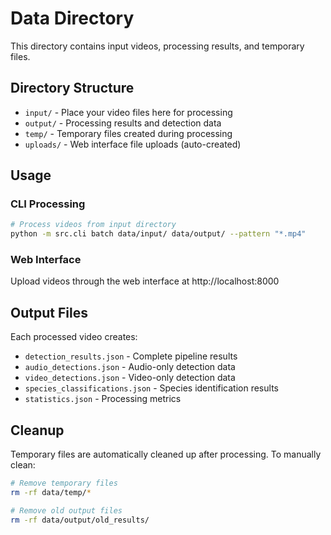 # Data Directory

This directory contains input videos, processing results, and temporary files.

## Directory Structure

- `input/` - Place your video files here for processing
- `output/` - Processing results and detection data
- `temp/` - Temporary files created during processing
- `uploads/` - Web interface file uploads (auto-created)

## Usage

### CLI Processing
```bash
# Process videos from input directory
python -m src.cli batch data/input/ data/output/ --pattern "*.mp4"
```

### Web Interface
Upload videos through the web interface at http://localhost:8000

## Output Files

Each processed video creates:
- `detection_results.json` - Complete pipeline results
- `audio_detections.json` - Audio-only detection data
- `video_detections.json` - Video-only detection data
- `species_classifications.json` - Species identification results
- `statistics.json` - Processing metrics

## Cleanup

Temporary files are automatically cleaned up after processing. To manually clean:

```bash
# Remove temporary files
rm -rf data/temp/*

# Remove old output files
rm -rf data/output/old_results/
```
